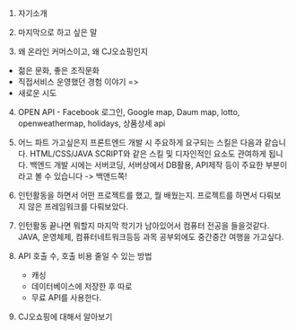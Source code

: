 1. 자기소개

2. 마지막으로 하고 싶은 말

3. 왜 온라인 커머스이고, 왜 CJ오쇼핑인지
- 젊은 문화, 좋은 조직문화
- 직접서비스 운영했던 경험 이야기 => 
- 새로운 시도

4. OPEN API - Facebook 로그인, Google map, Daum map, lotto, openweathermap, holidays, 상품상세 api

5. 어느 파트 가고싶은지
프론트엔드 개발 시 주요하게 요구되는 스킬은 다음과 같습니다. HTML/CSS/JAVA SCRIPT와 같은 스킬 및 디자인적인 요소도 관여하게 됩니다. 백엔드 개발 시에는 서버코딩, 서버상에서 DB활용, API제작 등이 주요한 부분이라고 볼 수 있습니다
-> 백앤드쪽!

6. 인턴활동을 하면서 어떤 프로젝트를 했고, 뭘 배웠는지.
프로젝트를 하면서 다뤄보지 않은 프레임워크를 다뤄보았다.

7. 인턴활동 끝나면 뭐할지
마지막 학기가 남아있어서 컴퓨터 전공을 들을것같다. JAVA, 운영체제, 컴퓨터네트워크등등 과목 공부외에도 중간중간 여행을 가고싶다.

8. API 호출 수, 호출 비용 줄일 수 있는 방법
	-	캐싱
	- 데이터베이스에 저장한 후 따로
	- 무료 API를 사용한다.

9. CJ오쇼핑에 대해서 알아보기